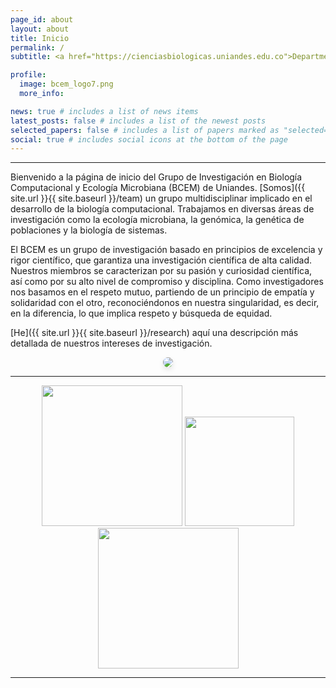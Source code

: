```yaml
---
page_id: about
layout: about
title: Inicio
permalink: /
subtitle: <a href="https://cienciasbiologicas.uniandes.edu.co">Departmento de Ciencias Biológicas</a>, <a href="https://uniandes.edu.co/">Universidad de los Andes</a> <span class="fi fi-co"></span>

profile:
  image: bcem_logo7.png
  more_info: 

news: true # includes a list of news items
latest_posts: false # includes a list of the newest posts
selected_papers: false # includes a list of papers marked as "selected={true}"
social: true # includes social icons at the bottom of the page
---
```


---

Bienvenido a la página de inicio del Grupo de Investigación en Biología Computacional y Ecología Microbiana (BCEM) de Uniandes. [Somos]({{ site.url }}{{ site.baseurl }}/team) un grupo multidisciplinar implicado en el desarrollo de la biología computacional. Trabajamos en diversas áreas de investigación como la ecología microbiana, la genómica, la genética de poblaciones y la biología de sistemas.

El BCEM es un grupo de investigación basado en principios de excelencia y rigor científico, que garantiza una investigación científica de alta calidad. Nuestros miembros se caracterizan por su pasión y curiosidad científica, así como por su alto nivel de compromiso y disciplina. Como investigadores nos basamos en el respeto mutuo, partiendo de un principio de empatía y solidaridad con el otro, reconociéndonos en nuestra singularidad, es decir, en la diferencia, lo que implica respeto y búsqueda de equidad. 

[He]({{ site.url }}{{ site.baseurl }}/research) aquí una descripción más detallada de nuestros intereses de investigación.

<div style="text-align: center; margin-top: 10px">
  <figure class="fourth">
    <img src="{{ site.url | absolute_url }}{{ site.baseurl }}/assets/img/homeslides/DSC_1551.jpg" style="max-width: 100%; height: auto; border-radius: 10px; box-shadow: 0 4px 8px rgba(0,0,0,0.1);">
  </figure>
</div>

---

<figure class="fourth" style="text-align: center;">
  <img src="{{ site.url }}{{ site.baseurl }}/assets/img/logopic/Uniandes.png" style="width: 225px">
  <img src="{{ site.url }}{{ site.baseurl }}/assets/img/logopic/Logo_DCB.png" style="width: 175px">
  <img src="{{ site.url }}{{ site.baseurl }}/assets/img/logopic/cabana.thumbnail" style="width: 225px">
</figure>

---